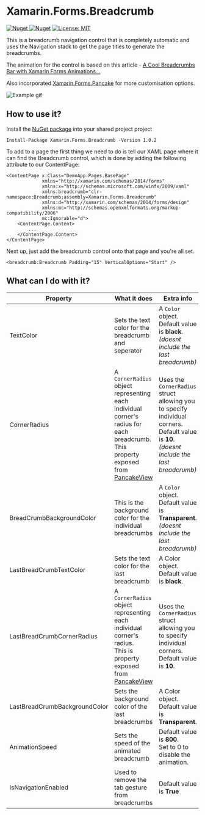 # Xamarin.Forms.Breadcrumb
[![Nuget](https://img.shields.io/nuget/v/Xamarin.Forms.Breadcrumb) ![Nuget](https://img.shields.io/nuget/dt/Xamarin.Forms.Breadcrumb)](https://www.nuget.org/packages/Xamarin.Forms.Breadcrumb/1.0.0) [![License: MIT](https://img.shields.io/badge/License-MIT-yellow.svg)](https://opensource.org/licenses/MIT)

This is a breadcrumb navigation control that is completely automatic and uses the Navigation stack to get the page titles to generate the breadcrumbs.

The animation for the control is based on this article - [A Cool Breadcrumbs Bar with Xamarin Forms Animations…](https://theconfuzedsourcecode.wordpress.com/2017/02/04/a-cool-breadcrumbs-bar-with-xamarin-forms-animations/)

Also incorporated [Xamarin.Forms.Pancake](https://github.com/sthewissen/Xamarin.Forms.PancakeView) for more customisation options.

![Example gif](https://github.com/IeuanWalker/Xamarin.Forms.Breadcrumb/blob/master/Example.gif)

## How to use it?
Install the [NuGet package](https://www.nuget.org/packages/Xamarin.Forms.Breadcrumb/1.0.0) into your shared project project 
```
Install-Package Xamarin.Forms.Breadcrumb -Version 1.0.2
```

To add to a page the first thing we need to do is tell our XAML page where it can find the Breadcrumb control, which is done by adding the following attribute to our ContentPage:

```xaml
<ContentPage x:Class="DemoApp.Pages.BasePage"
             xmlns="http://xamarin.com/schemas/2014/forms"
             xmlns:x="http://schemas.microsoft.com/winfx/2009/xaml"
             xmlns:breadcrumb="clr-namespace:Breadcrumb;assembly=Xamarin.Forms.Breadcrumb"
             xmlns:d="http://xamarin.com/schemas/2014/forms/design"
             xmlns:mc="http://schemas.openxmlformats.org/markup-compatibility/2006"
             mc:Ignorable="d">
    <ContentPage.Content>
        ...
    </ContentPage.Content>
</ContentPage>
```

Next up, just add the breadcrumb control onto that page and you're all set.

```xaml
<breadcrumb:Breadcrumb Padding="15" VerticalOptions="Start" />
```

## What can I do with it?

| Property | What it does | Extra info |
|---|---|---- |
| TextColor | Sets the text color for the breadcrumb and seperator   | A `Color` object. <br> Default value is **black**. <br>*(doesnt include the last breadcrumb)* |
| CornerRadius | A `CornerRadius` object representing each individual corner's radius for each breadcrumb. <br> This property exposed from [PancakeView](https://github.com/sthewissen/Xamarin.Forms.PancakeView) | Uses the `CornerRadius` struct allowing you to specify individual corners. <br> Default value is **10**. <br> *(doesnt include the last breadcrumb)* |
| BreadCrumbBackgroundColor | This is the background color for the individual breadcrumbs | A `Color` object. <br> Default value is **Transparent**. <br> *(doesnt include the last breadcrumb)* |
| LastBreadCrumbTextColor | Sets the text color for the last breadcrumb | A Color object. <br> Default value is **black**. |
| LastBreadCrumbCornerRadius | A `CornerRadius` object representing each individual corner's radius. <br> This is property exposed from [PancakeView](https://github.com/sthewissen/Xamarin.Forms.PancakeView) | Uses the `CornerRadius` struct allowing you to specify individual corners. <br> Default value is **10**. |
| LastBreadCrumbBackgroundColor | Sets the background color of the last breadcrumbs |  A Color object. <br> Default value is **Transparent**. |
| AnimationSpeed | Sets the speed of the animated breadcrumb | Default value is **800**. <br> Set to 0 to disable the animation. |
| IsNavigationEnabled | Used to remove the tab gesture from breadcrumbs | Default value is **True**|



